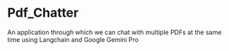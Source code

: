 # Pdf_Chatter
An application through which we can chat with multiple PDFs at the same time using Langchain and Google Gemini Pro 
